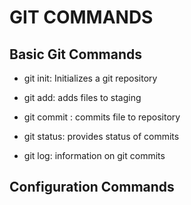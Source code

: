 # GIT COMMANDS

## Basic Git Commands

- git init: Initializes a git repository

- git add: adds files to staging
- git commit : commits file to repository
- git status: provides status of commits
- git log: information on git commits

## Configuration Commands